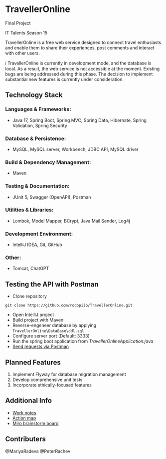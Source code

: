 # TravellerOnline

Final Project

IT Talents Season 15

TravellerOnline is a free web service designed to connect travel enthusiasts and enable them to share their experiences, post comments and interact with other users.

ℹ️ TravellerOnline is currently in development mode, and the database is local. As a result, the web service is not accessible at the moment. Existing bugs are being addressed during this phase. The decision to implement substantial new features is currently under consideration.


## Technology Stack

### Languages & Frameworks:
- Java 17, Spring Boot, Spring MVC, Spring Data, Hibernate, Spring Validation, Spring Security
### Database & Persistence:
- MySQL, MySQL server, Workbench, JDBC API, MySQL driver
### Build & Dependency Management:
- Maven
### Testing & Documentation:
- JUnit 5, Swagger (OpenAPI), Postman
### Utilities & Libraries:
- Lombok, Model Mapper, BCrypt, Java Mail Sender, Log4j
### Development Environment:
- IntelliJ IDEA, Git, GitHub
### Other:
- Tomcat, ChatGPT

## Testing the API with Postman
- Clone repository
```
git clone https://github.com/rodopiip/TravellerOnline.git
```
- Open IntelliJ project
- Build project with Maven
- Reverse-engeneer database by applying
 ```TravellerOnline\DataBase\ddl.sql```
- Configure server port (Default: 3333)
- Run the spring boot application from *TravellerOnlineApplication.java*
- [Send requests via Postman](https://documenter.getpostman.com/view/26793882/2s93XsYRxe#b23de5e5-755e-45fa-9b4d-0dea998a74f6)

## Planned Features

1. Implement Flyway for database migration management
2. Develop comprehensive unit tests
3. Incorporate ethically-focused features

## Additional Info
- [Work notes](https://docs.google.com/document/d/18VVJxBbhBrgDCXVcrU1pEjvy6LdouT1P7scFiyf5ZoM/edit?usp=sharing)
- [Action map](https://docs.google.com/spreadsheets/d/1Db2u_mNmnjyZQibEdSYKLZWHbPTS7BNLUycky8Pz15Q/edit?usp=sharing)
- [Miro brainstorm board](https://miro.com/app/board/uXjVMW0nLjE=/)

## Contributers
@MariyaRadeva @PeterRachev
